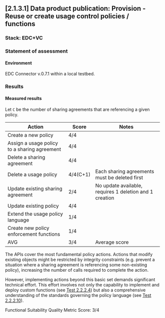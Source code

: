 ## [2.1.3.1] Data product publication: Provision - Reuse or create usage control policies / functions
### Stack: EDC+VC

### Statement of assessment
#### Environment

EDC Connector v.0.7.1 within a local testbed.

### Results

#### Measured results

Let `C` be the number of sharing agreements that are referencing a given policy.

| Action                                       | Score    | Notes                                                   |
|----------------------------------------------|----------|---------------------------------------------------------|
| Create a new policy                          | 4/4      |                                                         |
| Assign a usage policy to a sharing agreement | 4/4      |                                                         |
| Delete a sharing agreement                   | 4/4      |                                                         |
| Delete a usage policy                        | 4/4(C+1) | Each sharing agreements must be deleted first           |
| Update existing sharing agreement            | 2/4      | No update available, requires 1 deletion and 1 creation |
| Update existing policy                       | 4/4      |                                                         |
| Extend the usage policy language             | 1/4      |                                                         |
| Create new policy enforcement functions      | 1/4      |                                                         |
| AVG                                          | 3/4      | Average score                                           |

The APIs cover the most fundamental policy actions.
Actions that modify existing objects might be restricted by integrity constraints (e.g. prevent a situation where a sharing agreement is referencing some non-existing policy), increasing the number of calls required to complete the action.

However, implementing actions beyond this basic set demands significant technical effort.
This effort involves not only the capability to implement and deploy custom functions (see [Test 2.2.2.4](https://github.com/imec-int/deployEMDS/issues/194)) but also a comprehensive understanding of the standards governing the policy language (see [Test 2.2.2.10](https://github.com/imec-int/deployEMDS/issues/206)).

Functional Suitability Quality Metric Score: 3/4
